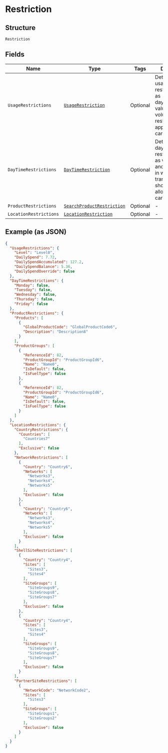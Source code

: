 
# Restriction

## Structure

`Restriction`

## Fields

| Name | Type | Tags | Description |
|  --- | --- | --- | --- |
| `UsageRestrictions` | [`UsageRestriction`](../../doc/models/usage-restriction.md) | Optional | Details of the usage restrictions such as day/week/month value and volume restrictions applied on the card. |
| `DayTimeRestrictions` | [`DayTimeRestriction`](../../doc/models/day-time-restriction.md) | Optional | Details of the day/time restrictions such as weekdays and time range in which transactions should be allowed on the card. |
| `ProductRestrictions` | [`SearchProductRestriction`](../../doc/models/search-product-restriction.md) | Optional | - |
| `LocationRestrictions` | [`LocationRestriction`](../../doc/models/location-restriction.md) | Optional | - |

## Example (as JSON)

```json
{
  "UsageRestrictions": {
    "Level": "Level0",
    "DailySpend": 7.72,
    "DailySpendAccumulated": 127.2,
    "DailySpendBalance": 5.36,
    "DailySpendOverride": false
  },
  "DayTimeRestrictions": {
    "Monday": false,
    "Tuesday": false,
    "Wednesday": false,
    "Thursday": false,
    "Friday": false
  },
  "ProductRestrictions": {
    "Products": [
      {
        "GlobalProductCode": "GlobalProductCode6",
        "Description": "Description8"
      }
    ],
    "ProductGroups": [
      {
        "ReferenceId": 82,
        "ProductGroupId": "ProductGroupId6",
        "Name": "Name0",
        "IsDefault": false,
        "IsFuelType": false
      },
      {
        "ReferenceId": 82,
        "ProductGroupId": "ProductGroupId6",
        "Name": "Name0",
        "IsDefault": false,
        "IsFuelType": false
      }
    ]
  },
  "LocationRestrictions": {
    "CountryRestrictions": {
      "Countries": [
        "Countries7"
      ],
      "Exclusive": false
    },
    "NetworkRestrictions": [
      {
        "Country": "Country6",
        "Networks": [
          "Networks3",
          "Networks4",
          "Networks5"
        ],
        "Exclusive": false
      },
      {
        "Country": "Country6",
        "Networks": [
          "Networks3",
          "Networks4",
          "Networks5"
        ],
        "Exclusive": false
      }
    ],
    "ShellSiteRestrictions": [
      {
        "Country": "Country4",
        "Sites": [
          "Sites3",
          "Sites4"
        ],
        "SiteGroups": [
          "SiteGroups9",
          "SiteGroups8",
          "SiteGroups7"
        ],
        "Exclusive": false
      },
      {
        "Country": "Country4",
        "Sites": [
          "Sites3",
          "Sites4"
        ],
        "SiteGroups": [
          "SiteGroups9",
          "SiteGroups8",
          "SiteGroups7"
        ],
        "Exclusive": false
      }
    ],
    "PartnerSiteRestrictions": [
      {
        "NetworkCode": "NetworkCode2",
        "Sites": [
          "Sites3"
        ],
        "SiteGroups": [
          "SiteGroups1",
          "SiteGroups2"
        ],
        "Exclusive": false
      }
    ]
  }
}
```


